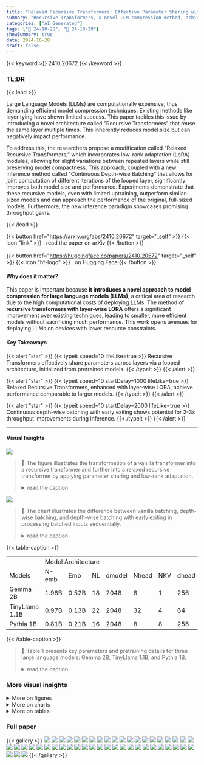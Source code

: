 ```yaml
---
title: "Relaxed Recursive Transformers: Effective Parameter Sharing with Layer-wise LoRA"
summary: "Recursive Transformers, a novel LLM compression method, achieves comparable performance to larger models using efficient parameter sharing and low-rank adaptation, enabling significant throughput gain..."
categories: ["AI Generated"]
tags: ["🔖 24-10-28", "🤗 24-10-29"]
showSummary: true
date: 2024-10-28
draft: false
---
```


{{< keyword >}} 2410.20672 {{< /keyword >}}

### TL;DR


{{< lead >}}

Large Language Models (LLMs) are computationally expensive, thus demanding efficient model compression techniques. Existing methods like layer tying have shown limited success. This paper tackles this issue by introducing a novel architecture called "Recursive Transformers" that reuse the same layer multiple times.  This inherently reduces model size but can negatively impact performance. 

To address this, the researchers propose a modification called "Relaxed Recursive Transformers," which incorporates low-rank adaptation (LoRA) modules, allowing for slight variations between repeated layers while still preserving model compactness. This approach, coupled with a new inference method called "Continuous Depth-wise Batching" that allows for joint computation of different iterations of the looped layer, significantly improves both model size and performance. Experiments demonstrate that these recursive models, even with limited uptraining, outperform similar-sized models and can approach the performance of the original, full-sized models.  Furthermore, the new inference paradigm showcases promising throughput gains.

{{< /lead >}}


{{< button href="https://arxiv.org/abs/2410.20672" target="_self" >}}
{{< icon "link" >}} &nbsp; read the paper on arXiv
{{< /button >}}
<br><br>
{{< button href="https://huggingface.co/papers/2410.20672" target="_self" >}}
{{< icon "hf-logo" >}} &nbsp; on Hugging Face
{{< /button >}}

#### Why does it matter?
This paper is important because **it introduces a novel approach to model compression for large language models (LLMs)**, a critical area of research due to the high computational costs of deploying LLMs.  The method of **recursive transformers with layer-wise LORA** offers a significant improvement over existing techniques, leading to smaller, more efficient models without sacrificing much performance. This work opens avenues for deploying LLMs on devices with lower resource constraints.
#### Key Takeaways

{{< alert "star" >}}
{{< typeit speed=10 lifeLike=true >}} Recursive Transformers effectively share parameters across layers via a looped architecture, initialized from pretrained models. {{< /typeit >}}
{{< /alert >}}

{{< alert "star" >}}
{{< typeit speed=10 startDelay=1000 lifeLike=true >}} Relaxed Recursive Transformers, enhanced with layer-wise LORA, achieve performance comparable to larger models. {{< /typeit >}}
{{< /alert >}}

{{< alert "star" >}}
{{< typeit speed=10 startDelay=2000 lifeLike=true >}} Continuous depth-wise batching with early exiting shows potential for 2-3x throughput improvements during inference. {{< /typeit >}}
{{< /alert >}}

------
#### Visual Insights



![](https://ai-paper-reviewer.com/2410.20672/figures_2_0.png)

> 🔼 The figure illustrates the transformation of a vanilla transformer into a recursive transformer and further into a relaxed recursive transformer by applying parameter sharing and low-rank adaptation.
> <details>
> <summary>read the caption</summary>
> Figure 1 | Overview of the conversion from a vanilla N-layer Transformer to a Recursive Transformer with N/K blocks of K shared layers. The Recursive Transformer is obtained by repeating a single block of K layers multiple times, resulting in a looped architecture. The Recursive Transformer can also be converted into a Relaxed Recursive Transformer by adding layer-specific LoRA modules. This preserves many of the advantages of weight sharing, but also allows for better performance.
> </details>





![](https://ai-paper-reviewer.com/2410.20672/charts_5_0.png)

> 🔼 The chart illustrates the difference between vanilla batching, depth-wise batching, and depth-wise batching with early exiting in processing batched inputs sequentially.
> <details>
> <summary>read the caption</summary>
> Figure 3 | An illustrative example of a continuous depth-wise batching strategy together with early-exiting. We assume a maximum batch size of 32, three model “stages” (e.g., layer blocks), and a stream of batched inputs that arrive sequentially in time. In (a), all three model stages must complete for the first (non-maximal) batch of 16 before the second batch of 32 examples that arrives next can be started. In (b), however, half of second batch of 32 examples can share computation with the first batch of 16 that is still finishing. Finally, (c) demonstrates a situation where some examples within each batch can early-exit after stage 2; their vacant slots in the batch are then immediately filled.
> </details>





{{< table-caption >}}
<table id='1' style='font-size:16px'><tr><td></td><td colspan="8">Model Architecture</td><td colspan="3">Pretraining</td></tr><tr><td>Models</td><td>N-emb</td><td>Emb</td><td>NL</td><td>dmodel</td><td>Nhead</td><td>NKV</td><td>dhead</td><td>Vocab</td><td>Dataset</td><td>Ntok</td><td>Lctx</td></tr><tr><td>Gemma 2B</td><td>1.98B</td><td>0.52B</td><td>18</td><td>2048</td><td>8</td><td>1</td><td>256</td><td>256K</td><td>Unreleased</td><td>3T</td><td>8K</td></tr><tr><td>TinyLlama 1.1B</td><td>0.97B</td><td>0.13B</td><td>22</td><td>2048</td><td>32</td><td>4</td><td>64</td><td>32K</td><td>SlimPajama + Starcoderdata</td><td>73B* 32B</td><td>2K</td></tr><tr><td>Pythia 1B</td><td>0.81B</td><td>0.21B</td><td>16</td><td>2048</td><td>8</td><td>8</td><td>256</td><td>50K</td><td>Pile</td><td>300B</td><td>2K</td></tr></table>{{< /table-caption >}}

> 🔼 Table 1 presents key parameters and pretraining details for three large language models: Gemma 2B, TinyLlama 1.1B, and Pythia 1B.
> <details>
> <summary>read the caption</summary>
> Table 1 | Key parameters and pretraining details of three models. The sizes of each model refer to the number of embedding parameters (embedding matrices and classifier heads), and all other non-embedding parameters. Gemma and TinyLlama utilize Multi-Query (Shazeer, 2019) and Grouped-Query (Ainslie et al., 2023) attention mechanisms, which leads to a reduced number of key-value heads.
> </details>



### More visual insights

<details>
<summary>More on figures
</summary>


![](https://ai-paper-reviewer.com/2410.20672/figures_4_0.png)

> 🔼 The figure illustrates three initialization techniques (Stepwise, Average, Lower) for looped layers in Recursive and Relaxed Recursive Transformers, along with an example of Relaxed Recursive Transformer with SVD initialization.
> <details>
> <summary>read the caption</summary>
> Figure 2 | Left: An example of unshared, full-size model with 6 layers. Middle: Three proposed methodologies for initializing looped layers in a Recursive Transformer. Each layer number indicates the source layer in the full-size model used for initialization. Right: Example of a Relaxed Recursive Transformer initialized by SVD method. Here, looped layers are initialized using the Average method.
> </details>



![](https://ai-paper-reviewer.com/2410.20672/figures_25_0.png)

> 🔼 The figure illustrates the conversion of a vanilla transformer into a recursive transformer, showing how parameters are shared across layers and how low-rank adapters (LoRA) can be added to improve performance.
> <details>
> <summary>read the caption</summary>
> Figure 1 | Overview of the conversion from a vanilla N-layer Transformer to a Recursive Transformer with N/K blocks of K shared layers. The Recursive Transformer is obtained by repeating a single block of K layers multiple times, resulting in a looped architecture. The Recursive Transformer can also be converted into a Relaxed Recursive Transformer by adding layer-specific LoRA modules. This preserves many of the advantages of weight sharing, but also allows for better performance.
> </details>



![](https://ai-paper-reviewer.com/2410.20672/figures_26_0.png)

> 🔼 The figure illustrates three proposed initialization methods for looped layers in Recursive and Relaxed Recursive Transformers, using an example of a 6-layer unshared model.
> <details>
> <summary>read the caption</summary>
> Figure 2 | Left: An example of unshared, full-size model with 6 layers. Middle: Three proposed methodologies for initializing looped layers in a Recursive Transformer. Each layer number indicates the source layer in the full-size model used for initialization. Right: Example of a Relaxed Recursive Transformer initialized by SVD method. Here, looped layers are initialized using the Average method.
> </details>



</details>



<details>
<summary>More on charts
</summary>


![](https://ai-paper-reviewer.com/2410.20672/charts_8_0.png)

> 🔼 The chart compares the few-shot accuracy of full-size, reduced-size, recursive, and relaxed recursive transformer models across three different model architectures (Gemma, TinyLlama, and Pythia) with varying model sizes and LoRA ranks.
> <details>
> <summary>read the caption</summary>
> Figure 4 | Recursive and Relaxed Recursive Transformers achieve comparable performance to full-size models, and significantly outperform reduced-size models. Recursive models were initialized using the Stepwise method, while relaxed models utilized Average and SVD methods for looped layers and LoRA modules. We show the performance of four different rank values: 64, 128, 256, and 512. Recursive and reduced-size models were either uptrained (recursive model) and pretrained from scratch (reduced-size model) on 60 billion tokens using a knowledge distillation objective.
> </details>


![](https://ai-paper-reviewer.com/2410.20672/charts_9_0.png)

> 🔼 The chart displays the training loss curves for different initialization methods (Stepwise, Average, Lower, and Random) across three language models (Gemma, TinyLlama, and Pythia) and shows how the Stepwise method consistently outperforms other methods.
> <details>
> <summary>read the caption</summary>
> Figure F.1 | Training loss curves of Stepwise and Average initialization variants across three models with two blocks. (a) “Fixed-start” indicates that the first layer of the pretrained model is selected initially, and subsequent layers are repeatedly chosen at a fixed interval. “Fixed-ends” means that the first and last layers are included, and intermediate layers are selected at specific step intervals. (b) When initializing the weights of normalization layer (RMSNorm in Gemma and TinyLlama, and LayerNorm in Pythia), we consider whether to average the weights (Norm-avg), select a single layer’s weights (Norm-choice), or use zero initialization (Norm-zero).
> </details>


![](https://ai-paper-reviewer.com/2410.20672/charts_10_0.png)

> 🔼 The chart compares the average few-shot accuracy of three models (Gemma, TinyLlama, and Pythia) using different initialization methods (Stepwise, Average, and Lower) for LoRA modules, showing the impact of SVD initialization and LoRA relaxation on model performance.
> <details>
> <summary>read the caption</summary>
> Figure G.2 | Comparison of average few-shot accuracy between zero and SVD initialization methods across three models. Performance gains due to LoRA relaxation are indicated by hatched bars, while cases where performance is lower than the recursive counterpart (without LoRA modules) are represented by dotted lines.
> </details>


![](https://ai-paper-reviewer.com/2410.20672/charts_11_0.png)

> 🔼 The chart compares the few-shot accuracy of recursive and relaxed recursive transformer models to full-size and reduced-size models across different model sizes and LoRA rank values.
> <details>
> <summary>read the caption</summary>
> Figure 4 | Recursive and Relaxed Recursive Transformers achieve comparable performance to full-size models, and significantly outperform reduced-size models. Recursive models were initialized using the Stepwise method, while relaxed models utilized Average and SVD methods for looped layers and LoRA modules. We show the performance of four different rank values: 64, 128, 256, and 512. Recursive and reduced-size models were either uptrained (recursive model) and pretrained from scratch (reduced-size model) on 60 billion tokens using a knowledge distillation objective.
> </details>


![](https://ai-paper-reviewer.com/2410.20672/charts_12_0.png)

> 🔼 The chart compares the few-shot accuracy of recursive and relaxed recursive transformer models against full-size and reduced-size models across different sizes, initialization methods, and LoRA ranks.
> <details>
> <summary>read the caption</summary>
> Figure 4 | Recursive and Relaxed Recursive Transformers achieve comparable performance to full-size models, and significantly outperform reduced-size models. Recursive models were initialized using the Stepwise method, while relaxed models utilized Average and SVD methods for looped layers and LoRA modules. We show the performance of four different rank values: 64, 128, 256, and 512. Recursive and reduced-size models were either uptrained (recursive model) and pretrained from scratch (reduced-size model) on 60 billion tokens using a knowledge distillation objective.
> </details>


![](https://ai-paper-reviewer.com/2410.20672/charts_29_0.png)

> 🔼 The chart displays training loss curves for different initialization methods (Stepwise and Average) across three language models, showing the impact of various techniques on model training.
> <details>
> <summary>read the caption</summary>
> Figure F.1 | Training loss curves of Stepwise and Average initialization variants across three models with two blocks. (a) “Fixed-start” indicates that the first layer of the pretrained model is selected initially, and subsequent layers are repeatedly chosen at a fixed interval. “Fixed-ends” means that the first and last layers are included, and intermediate layers are selected at specific step intervals. (b) When initializing the weights of normalization layer (RMSNorm in Gemma and TinyLlama, and LayerNorm in Pythia), we consider whether to average the weights (Norm-avg), select a single layer’s weights (Norm-choice), or use zero initialization (Norm-zero).
> </details>


![](https://ai-paper-reviewer.com/2410.20672/charts_29_1.png)

> 🔼 The chart displays the training loss curves for different initialization methods (Stepwise and Average) across three models with different numbers of blocks, showing the impact of various initialization strategies on training loss.
> <details>
> <summary>read the caption</summary>
> Figure F.1 | Training loss curves of Stepwise and Average initialization variants across three models with two blocks. (a) “Fixed-start” indicates that the first layer of the pretrained model is selected initially, and subsequent layers are repeatedly chosen at a fixed interval. “Fixed-ends” means that the first and last layers are included, and intermediate layers are selected at specific step intervals. (b) When initializing the weights of normalization layer (RMSNorm in Gemma and TinyLlama, and LayerNorm in Pythia), we consider whether to average the weights (Norm-avg), select a single layer’s weights (Norm-choice), or use zero initialization (Norm-zero).
> </details>


![](https://ai-paper-reviewer.com/2410.20672/charts_31_0.png)

> 🔼 The chart compares the few-shot performance of recursive transformers initialized with different methods (Stepwise, Average, Lower, Random) across seven benchmarks, showing the Stepwise method consistently outperforms others.
> <details>
> <summary>read the caption</summary>
> Figure F.3 | Few-shot performance on seven benchmarks and their average accuracy based on four looping initialization methods. Full-size model performance is represented by a gray dotted line.
> </details>


![](https://ai-paper-reviewer.com/2410.20672/charts_32_0.png)

> 🔼 The chart compares the training loss curves across three different models (Gemma, TinyLlama, and Pythia) for recursive and relaxed recursive approaches, highlighting the impact of LoRA modules and SVD initialization on model training.
> <details>
> <summary>read the caption</summary>
> Figure G.1 | Comparison of training loss for recursive and relaxed recursive models with two blocks. The LoRA rank is set to 512, and the SVD initialization method is used for LoRA modules.
> </details>


![](https://ai-paper-reviewer.com/2410.20672/charts_32_1.png)

> 🔼 The chart compares the average few-shot accuracy of three models (Gemma, TinyLlama, and Pythia) using different initialization methods (zero, SVD) for LoRA modules, showing the impact of LoRA relaxation on model performance.
> <details>
> <summary>read the caption</summary>
> Figure G.2 | Comparison of average few-shot accuracy between zero and SVD initialization methods across three models. Performance gains due to LoRA relaxation are indicated by hatched bars, while cases where performance is lower than the recursive counterpart (without LoRA modules) are represented by dotted lines.
> </details>


![](https://ai-paper-reviewer.com/2410.20672/charts_33_0.png)

> 🔼 The chart displays a comparison of few-shot performance across seven benchmarks for four different looping initialization methods of recursive transformers, with a dotted line representing the performance of full-size models.
> <details>
> <summary>read the caption</summary>
> Figure F.3 | Few-shot performance on seven benchmarks and their average accuracy based on four looping initialization methods. Full-size model performance is represented by a gray dotted line.
> </details>


![](https://ai-paper-reviewer.com/2410.20672/charts_37_0.png)

> 🔼 The chart compares the few-shot accuracy of recursive and relaxed recursive transformers to full-size and reduced-size models across different model sizes and LoRA ranks.
> <details>
> <summary>read the caption</summary>
> Figure 4 | Recursive and Relaxed Recursive Transformers achieve comparable performance to full-size models, and significantly outperform reduced-size models. Recursive models were initialized using the Stepwise method, while relaxed models utilized Average and SVD methods for looped layers and LoRA modules. We show the performance of four different rank values: 64, 128, 256, and 512. Recursive and reduced-size models were either uptrained (recursive model) and pretrained from scratch (reduced-size model) on 60 billion tokens using a knowledge distillation objective.
> </details>


</details>



<details>
<summary>More on tables
</summary>


{{< table-caption >}}
<table id='1' style='font-size:16px'><tr><td rowspan="2">Models</td><td></td><td colspan="2">Uptrain</td><td colspan="3">Perplexity ↓</td><td colspan="8">Few-shot Accuracy ↑</td></tr><tr><td>N-emb</td><td>PT</td><td>Ntok</td><td>SlimP</td><td>RedP</td><td>PG19</td><td>LD</td><td>HS</td><td>PQ</td><td>WG</td><td>ARC-e</td><td>ARC-c</td><td>OB</td><td>Avg</td></tr><tr><td rowspan="3">Gemma 2B</td><td>1.99B</td><td>V</td><td>-</td><td>11.46</td><td>8.18</td><td>13.52</td><td>63.1</td><td>71.4</td><td>78.1</td><td>65.0</td><td>72.3</td><td>41.9</td><td>40.2</td><td>61.7</td></tr><tr><td>1.99B</td><td>V</td><td>15B</td><td>10.76</td><td>8.47</td><td>13.08</td><td>63.5</td><td>68.5</td><td>77.0</td><td>63.5</td><td>67.6</td><td>38.1</td><td>42.6</td><td>60.1</td></tr><tr><td>1.99B</td><td>V</td><td>60B</td><td>10.58</td><td>8.44</td><td>12.71</td><td>60.3</td><td>67.9</td><td>76.9</td><td>63.5</td><td>64.9</td><td>37.2</td><td>39.6</td><td>58.6</td></tr><tr><td rowspan="3">TinyLlama 1.1B</td><td>0.97B</td><td>V</td><td>-</td><td>12.26</td><td>9.37</td><td>11.94</td><td>43.3</td><td>42.2</td><td>66.8</td><td>53.4</td><td>44.7</td><td>23.2</td><td>29.2</td><td>43.3</td></tr><tr><td>0.97B</td><td>V</td><td>15B</td><td>9.87</td><td>8.24</td><td>10.73</td><td>49.2</td><td>46.3</td><td>68.8</td><td>54.0</td><td>48.2</td><td>26.0</td><td>32.2</td><td>46.4</td></tr><tr><td>0.97B</td><td>V</td><td>60B</td><td>9.59</td><td>8.12</td><td>10.42</td><td>51.6</td><td>48.8</td><td>68.6</td><td>54.1</td><td>49.9</td><td>26.2</td><td>32.8</td><td>47.4</td></tr><tr><td rowspan="3">Pythia 1B</td><td>0.81B</td><td>V</td><td>、</td><td>15.68</td><td>9.90</td><td>12.05</td><td>57.5</td><td>49.1</td><td>70.4</td><td>52.8</td><td>51.9</td><td>26.7</td><td>33.4</td><td>48.8</td></tr><tr><td>0.81B</td><td>V</td><td>15B</td><td>13.46</td><td>9.95</td><td>13.38</td><td>55.0</td><td>49.0</td><td>71.0</td><td>53.6</td><td>51.8</td><td>28.2</td><td>32.8</td><td>48.8</td></tr><tr><td>0.81B</td><td>V</td><td>60B</td><td>12.83</td><td>9.76</td><td>13.57</td><td>53.0</td><td>50.2</td><td>71.1</td><td>54.8</td><td>51.9</td><td>27.7</td><td>31.6</td><td>48.6</td></tr></table>{{< /table-caption >}}
> 🔼 Table 2 presents the perplexity and few-shot accuracy results of three large language models (LLMs) after fine-tuning on the SlimPajama dataset, comparing their performance against different baselines.
> <details>
> <summary>read the caption</summary>
> Table 2 | Uptraining the pretrained models on datasets that differ significantly in quality or distribution from their pretraining datasets can lead to decreased performance. We evaluated models after uptraining on the SlimPajama dataset. We measured perplexity on test sets of the SlimPajama, RedPajama, and PG19, and few-shot accuracy on LAMBADA, HellaSwag, PIQA, WinoGrande, ARC-easy, ARC-challenge, and OpenBookQA benchmarks.
> </details>

{{< table-caption >}}
<table id='5' style='font-size:16px'><tr><td rowspan="2">N-emb</td><td>Uptrain</td><td colspan="2">Looping</td><td colspan="3">Early-Exit Train</td><td colspan="9">Few-shot Accuracy↑</td></tr><tr><td>PT Ntok</td><td>Block</td><td>Init</td><td>Ntok</td><td>CE</td><td>KD</td><td>LD</td><td>HS</td><td>PQ</td><td>WG</td><td>ARC-e</td><td>ARC-c</td><td>OB</td><td>Avg</td><td>△</td></tr><tr><td>0.99B</td><td>V 15B</td><td>2</td><td>Step</td><td>I -</td><td>-</td><td>-</td><td>53.0</td><td>57.3</td><td>73.2</td><td>56.2</td><td>56.1</td><td>29.2</td><td>36.6</td><td>51.7</td><td>-</td></tr><tr><td rowspan="2">0.99B</td><td rowspan="2">V 15B</td><td rowspan="2">2</td><td rowspan="2">Step</td><td rowspan="2">15B</td><td rowspan="2">Weighted</td><td rowspan="2">X</td><td>48.9</td><td>55.5</td><td>72.7</td><td>55.3</td><td>54.9</td><td>30.1</td><td>36.0</td><td>50.5</td><td>-1.2</td></tr><tr><td>49.5</td><td>54.8</td><td>72.0</td><td>53.4</td><td>54.1</td><td>29.1</td><td>35.6</td><td>49.8</td><td>-</td></tr><tr><td rowspan="2">0.99B</td><td rowspan="2">V 15B</td><td rowspan="2">2</td><td rowspan="2">Step</td><td rowspan="2">15B</td><td rowspan="2">Agg (0.1)</td><td rowspan="2">X</td><td>53.0</td><td>59.1</td><td>73.9</td><td>55.4</td><td>57.4</td><td>30.6</td><td>37.8</td><td>52.5</td><td>+0.8</td></tr><tr><td>45.9</td><td>51.2</td><td>71.4</td><td>54.5</td><td>48.1</td><td>26.8</td><td>32.0</td><td>47.1</td><td>-</td></tr><tr><td rowspan="2">0.99B</td><td rowspan="2">V 15B</td><td rowspan="2">2</td><td rowspan="2">Step</td><td rowspan="2">15B</td><td rowspan="2">Weighted</td><td rowspan="2">V</td><td>47.7</td><td>55.1</td><td>73.2</td><td>55.6</td><td>54.5</td><td>29.1</td><td>37.2</td><td>50.4</td><td>- 1.3</td></tr><tr><td>48.3</td><td>54.9</td><td>72.1</td><td>55.9</td><td>54.3</td><td>28.4</td><td>35.4</td><td>49.9</td><td>-</td></tr><tr><td rowspan="2">0.99B</td><td rowspan="2">V 15B</td><td rowspan="2">2</td><td rowspan="2">Step</td><td rowspan="2">15B</td><td rowspan="2">Agg (0.1)</td><td rowspan="2">V</td><td>52.9</td><td>58.9</td><td>73.7</td><td>55.7</td><td>57.5</td><td>31.1</td><td>38.2</td><td>52.6</td><td>+0.9</td></tr><tr><td>46.3</td><td>52.1</td><td>71.6</td><td>55.3</td><td>49.2</td><td>28.5</td><td>32.6</td><td>48.0</td><td>-</td></tr></table>{{< /table-caption >}}
> 🔼 This table presents the ablation study results on various early-exit training strategies for recursive Gemma models, showing their impact on final and intermediate loop outputs' performance and comparing different training methods, loss functions, and data usage.
> <details>
> <summary>read the caption</summary>
> Table J.1 | Ablation studies on early-exit training for recursive Gemma models. We evaluated performance in a static-exiting scenario (Bae et al., 2023; Schuster et al., 2022), where all tokens exit at either first or second iteration loops (9th or 18th depths). We explored post-training (after uptraining) and co-training (during uptraining) approaches. Moreover, we explored freezing uptrained weights and adding LoRA with the rank of 128 to the classifier head. Different coefficient values were tested for the aggressive CE loss function. Early-exit training utilized 15 billion tokens, either overlapping with uptraining data or entirely new. Delta (△) indicates the performance changes of the final loop outputs. We highlight the final configuration: post-training with aggressive CE and KD loss on 15 billion new tokens.
> </details>

{{< table-caption >}}
<br><table id='2' style='font-size:14px'><tr><td>N-emb</td><td>Loop</td><td>LoRA</td><td>Batch</td><td>Exit</td><td>Acc.</td><td>Thr.</td><td>△v</td><td>△Seq</td></tr><tr><td>1.99B</td><td>-</td><td>-</td><td>-</td><td>X</td><td>57.3</td><td>1080</td><td>x1.00</td><td>x0.71</td></tr><tr><td>1.99B</td><td>-</td><td>-</td><td>CSB</td><td>X</td><td>57.3</td><td>1528</td><td>x1.41</td><td>x1.00</td></tr><tr><td>0.99B</td><td>2</td><td>-</td><td>CDB</td><td>V</td><td>54.0</td><td>2877</td><td>x2.66</td><td>x1.88</td></tr><tr><td>1.07B</td><td>2</td><td>64</td><td>CDB</td><td>V</td><td>54.0</td><td>2157</td><td>x2.00</td><td>x1.41</td></tr><tr><td>1.15B</td><td>2</td><td>128</td><td>CDB</td><td>V</td><td>54.6</td><td>2149</td><td>x1.99</td><td>x1.41</td></tr><tr><td>1.30B</td><td>2</td><td>256</td><td>CDB</td><td>V</td><td>55.2</td><td>1921</td><td>x1.78</td><td>x1.26</td></tr><tr><td>1.60B</td><td>2</td><td>512</td><td>CDB</td><td>V</td><td>56.2</td><td>1719</td><td>x1.59</td><td>x1.13</td></tr></table>{{< /table-caption >}}
> 🔼 This table presents measurements of generation time per token for three different large language models under varying batch sizes and model configurations.
> <details>
> <summary>read the caption</summary>
> Table K.1 | Measurements of generation time across three models using a single A100 40GB GPU. We measured time per token for both a batch size of 1 and the maximum batch size achievable by each model. The prefix length was set to 512 tokens, and the decoded output length to 2048 tokens. We then averaged the total elapsed time by the output length of 2048. Dummy input and dummy tensors were used for measurement.
> </details>

{{< table-caption >}}
<table id='1' style='font-size:14px'><tr><td rowspan="2">Models</td><td colspan="5">Model Architecture</td><td rowspan="2">N-emb</td><td colspan="2">Recursive</td><td rowspan="2">Batch</td><td colspan="4">Time (ms) per token</td></tr><tr><td>NL</td><td>dmodel</td><td>Nhead</td><td>NKV</td><td>Vocab</td><td>Block</td><td>Rank</td><td>Total</td><td>Emb</td><td>Transformer</td><td>Head</td></tr><tr><td rowspan="11">Gemma</td><td>18</td><td>2048</td><td>8</td><td>1</td><td>256K</td><td>1.98B</td><td>-</td><td>-</td><td>1 111</td><td>22.577 0.207</td><td>0.084 0.001</td><td>20.937 0.188</td><td>0.801 0.010</td></tr><tr><td>18</td><td>2048</td><td>8</td><td>1</td><td>256K</td><td>0.99B</td><td>2</td><td>-</td><td>1 123</td><td>13.576 0.118</td><td>0.079 0.001</td><td>10.819 0.091</td><td>0.815 0.009</td></tr><tr><td>18</td><td>2048</td><td>8</td><td>1</td><td>256K</td><td>1.07B</td><td>2</td><td>64</td><td>1 117</td><td>15.372 0.140</td><td>0.080 0.001</td><td>12.675 0.112</td><td>0.813 0.009</td></tr><tr><td>18</td><td>2048</td><td>8</td><td>1</td><td>256K</td><td>1.15B</td><td>2</td><td>128</td><td>1 115</td><td>15.631 0.141</td><td>0.082 0.001</td><td>12.899 0.113</td><td>0.816 0.010</td></tr><tr><td>18</td><td>2048</td><td>8</td><td>1</td><td>256K</td><td>1.30B</td><td>2</td><td>256</td><td>1 111</td><td>15.317 0.143</td><td>0.079 0.001</td><td>12.639 0.115</td><td>0.811 0.010</td></tr><tr><td>18</td><td>2048</td><td>8</td><td>1</td><td>256K</td><td>1.60B</td><td>2</td><td>512</td><td>1 103</td><td>15.379 0.158</td><td>0.080 0.001</td><td>12.692 0.127</td><td>0.807 0.011</td></tr><tr><td>18</td><td>2048</td><td>8</td><td>1</td><td>256K</td><td>0.66B</td><td>3</td><td>-</td><td>1 131</td><td>10.528 0.087</td><td>0.080 0.001</td><td>7.411 0.058</td><td>0.817 0.010</td></tr><tr><td>18</td><td>2048</td><td>8</td><td>1</td><td>256K</td><td>0.74B</td><td>3</td><td>64</td><td>1 123</td><td>11.957 0.105</td><td>0.081 0.001</td><td>8.855 0.075</td><td>0.815 0.009</td></tr><tr><td>18</td><td>2048</td><td>8</td><td>1</td><td>256K</td><td>0.82B</td><td>3</td><td>128</td><td>1 121</td><td>11.898 0.103</td><td>0.080 0.001</td><td>8.787 0.074</td><td>0.816 0.009</td></tr><tr><td>18</td><td>2048</td><td>8</td><td>1</td><td>256K</td><td>0.97B</td><td>3</td><td>256</td><td>1 117</td><td>11.734 0.106</td><td>0.079 0.001</td><td>8.654 0.076</td><td>0.813 0.009</td></tr><tr><td>18</td><td>2048</td><td>8</td><td>1</td><td>256K</td><td>1.27B</td><td>3</td><td>512</td><td>1 107</td><td>11.986 0.125</td><td>0.080 0.001</td><td>8.856 0.090</td><td>0.809 0.010</td></tr><tr><td rowspan="6">TinyLlama</td><td>22</td><td>2048</td><td>32</td><td>4</td><td>32K</td><td>0.97B</td><td>-</td><td>-</td><td>1 1049</td><td>23.898 0.131</td><td>0.080 0.000</td><td>22.909 0.129</td><td>0.189 0.001</td></tr><tr><td>22</td><td>2048</td><td>32</td><td>4</td><td>32K</td><td>0.48B</td><td>2</td><td>-</td><td>1 1121</td><td>14.129 0.070</td><td>0.080 0.000</td><td>11.846 0.064</td><td>0.202 0.001</td></tr><tr><td>22</td><td>2048</td><td>32</td><td>4</td><td>32K</td><td>0.53B</td><td>2</td><td>64</td><td>1 1105</td><td>14.897 0.073</td><td>0.080 0.000</td><td>12.627 0.068</td><td>0.202 0.001</td></tr><tr><td>22</td><td>2048</td><td>32</td><td>4</td><td>32K</td><td>0.58B</td><td>2</td><td>128</td><td>1 1089</td><td>15.090 0.074</td><td>0.081 0.000</td><td>12.778 0.069</td><td>0.205 0.001</td></tr><tr><td>22</td><td>2048</td><td>32</td><td>4</td><td>32K</td><td>0.68B</td><td>2</td><td>256</td><td>1 1065</td><td>14.962 0.076</td><td>0.081 0.000</td><td>12.659 0.071</td><td>0.201 0.001</td></tr><tr><td>22</td><td>2048</td><td>32</td><td>4</td><td>32K</td><td>0.86B</td><td>2</td><td>512</td><td>1 1017</td><td>15.284 0.080</td><td>0.083 0.000</td><td>12.950 0.075</td><td>0.206 0.001</td></tr><tr><td rowspan="6">Pythia</td><td>16</td><td>2048</td><td>8</td><td>8</td><td>50K</td><td>0.81B</td><td>-</td><td>-</td><td>1 229</td><td>13.341 0.176</td><td>0.081 0.000</td><td>12.326 0.171</td><td>0.239 0.002</td></tr><tr><td>16</td><td>2048</td><td>8</td><td>8</td><td>50K</td><td>0.40B</td><td>2</td><td>-</td><td>1 241</td><td>8.336 0.121</td><td>0.079 0.000</td><td>6.303 0.086</td><td>0.261 0.002</td></tr><tr><td>16</td><td>2048</td><td>8</td><td>8</td><td>50K</td><td>0.44B</td><td>2</td><td>64</td><td>1 233</td><td>10.408 0.133</td><td>0.081 0.000</td><td>8.353 0.097</td><td>0.262 0.002</td></tr><tr><td>16</td><td>2048</td><td>8</td><td>8</td><td>50K</td><td>0.48B</td><td>2</td><td>128</td><td>1 221</td><td>10.426 0.137</td><td>0.082 0.000</td><td>8.378 0.101</td><td>0.259 0.002</td></tr><tr><td>16</td><td>2048</td><td>8</td><td>8</td><td>50K</td><td>0.55B</td><td>2</td><td>256</td><td>1 205</td><td>10.509 0.151</td><td>0.080 0.000</td><td>8.471 0.115</td><td>0.256 0.002</td></tr><tr><td>16</td><td>2048</td><td>8</td><td>8</td><td>50K</td><td>0.70B</td><td>2</td><td>512</td><td>1 165</td><td>11.254 0.177</td><td>0.080 0.001</td><td>9.241 0.139</td><td>0.257 0.002</td></tr></table>{{< /table-caption >}}
> 🔼 Table 1 presents key parameters and pre-training details for three large language models.
> <details>
> <summary>read the caption</summary>
> Table 1 | Key parameters and pretraining details of three models. The sizes of each model refer to the number of embedding parameters (embedding matrices and classifier heads), and all other non-embedding parameters. Gemma and TinyLlama utilize Multi-Query (Shazeer, 2019) and Grouped-Query (Ainslie et al., 2023) attention mechanisms, which leads to a reduced number of key-value heads.
> </details>

</details>


### Full paper

{{< gallery >}}
<img src="https://ai-paper-reviewer.com/2410.20672/1.png" class="grid-w50 md:grid-w33 xl:grid-w25" />
<img src="https://ai-paper-reviewer.com/2410.20672/2.png" class="grid-w50 md:grid-w33 xl:grid-w25" />
<img src="https://ai-paper-reviewer.com/2410.20672/3.png" class="grid-w50 md:grid-w33 xl:grid-w25" />
<img src="https://ai-paper-reviewer.com/2410.20672/4.png" class="grid-w50 md:grid-w33 xl:grid-w25" />
<img src="https://ai-paper-reviewer.com/2410.20672/5.png" class="grid-w50 md:grid-w33 xl:grid-w25" />
<img src="https://ai-paper-reviewer.com/2410.20672/6.png" class="grid-w50 md:grid-w33 xl:grid-w25" />
<img src="https://ai-paper-reviewer.com/2410.20672/7.png" class="grid-w50 md:grid-w33 xl:grid-w25" />
<img src="https://ai-paper-reviewer.com/2410.20672/8.png" class="grid-w50 md:grid-w33 xl:grid-w25" />
<img src="https://ai-paper-reviewer.com/2410.20672/9.png" class="grid-w50 md:grid-w33 xl:grid-w25" />
<img src="https://ai-paper-reviewer.com/2410.20672/10.png" class="grid-w50 md:grid-w33 xl:grid-w25" />
<img src="https://ai-paper-reviewer.com/2410.20672/11.png" class="grid-w50 md:grid-w33 xl:grid-w25" />
<img src="https://ai-paper-reviewer.com/2410.20672/12.png" class="grid-w50 md:grid-w33 xl:grid-w25" />
<img src="https://ai-paper-reviewer.com/2410.20672/13.png" class="grid-w50 md:grid-w33 xl:grid-w25" />
<img src="https://ai-paper-reviewer.com/2410.20672/14.png" class="grid-w50 md:grid-w33 xl:grid-w25" />
<img src="https://ai-paper-reviewer.com/2410.20672/15.png" class="grid-w50 md:grid-w33 xl:grid-w25" />
<img src="https://ai-paper-reviewer.com/2410.20672/16.png" class="grid-w50 md:grid-w33 xl:grid-w25" />
<img src="https://ai-paper-reviewer.com/2410.20672/17.png" class="grid-w50 md:grid-w33 xl:grid-w25" />
<img src="https://ai-paper-reviewer.com/2410.20672/18.png" class="grid-w50 md:grid-w33 xl:grid-w25" />
<img src="https://ai-paper-reviewer.com/2410.20672/19.png" class="grid-w50 md:grid-w33 xl:grid-w25" />
<img src="https://ai-paper-reviewer.com/2410.20672/20.png" class="grid-w50 md:grid-w33 xl:grid-w25" />
<img src="https://ai-paper-reviewer.com/2410.20672/21.png" class="grid-w50 md:grid-w33 xl:grid-w25" />
<img src="https://ai-paper-reviewer.com/2410.20672/22.png" class="grid-w50 md:grid-w33 xl:grid-w25" />
<img src="https://ai-paper-reviewer.com/2410.20672/23.png" class="grid-w50 md:grid-w33 xl:grid-w25" />
<img src="https://ai-paper-reviewer.com/2410.20672/24.png" class="grid-w50 md:grid-w33 xl:grid-w25" />
<img src="https://ai-paper-reviewer.com/2410.20672/25.png" class="grid-w50 md:grid-w33 xl:grid-w25" />
<img src="https://ai-paper-reviewer.com/2410.20672/26.png" class="grid-w50 md:grid-w33 xl:grid-w25" />
<img src="https://ai-paper-reviewer.com/2410.20672/27.png" class="grid-w50 md:grid-w33 xl:grid-w25" />
<img src="https://ai-paper-reviewer.com/2410.20672/28.png" class="grid-w50 md:grid-w33 xl:grid-w25" />
<img src="https://ai-paper-reviewer.com/2410.20672/29.png" class="grid-w50 md:grid-w33 xl:grid-w25" />
<img src="https://ai-paper-reviewer.com/2410.20672/30.png" class="grid-w50 md:grid-w33 xl:grid-w25" />
<img src="https://ai-paper-reviewer.com/2410.20672/31.png" class="grid-w50 md:grid-w33 xl:grid-w25" />
<img src="https://ai-paper-reviewer.com/2410.20672/32.png" class="grid-w50 md:grid-w33 xl:grid-w25" />
<img src="https://ai-paper-reviewer.com/2410.20672/33.png" class="grid-w50 md:grid-w33 xl:grid-w25" />
<img src="https://ai-paper-reviewer.com/2410.20672/34.png" class="grid-w50 md:grid-w33 xl:grid-w25" />
<img src="https://ai-paper-reviewer.com/2410.20672/35.png" class="grid-w50 md:grid-w33 xl:grid-w25" />
<img src="https://ai-paper-reviewer.com/2410.20672/36.png" class="grid-w50 md:grid-w33 xl:grid-w25" />
<img src="https://ai-paper-reviewer.com/2410.20672/37.png" class="grid-w50 md:grid-w33 xl:grid-w25" />
<img src="https://ai-paper-reviewer.com/2410.20672/38.png" class="grid-w50 md:grid-w33 xl:grid-w25" />
<img src="https://ai-paper-reviewer.com/2410.20672/39.png" class="grid-w50 md:grid-w33 xl:grid-w25" />
<img src="https://ai-paper-reviewer.com/2410.20672/40.png" class="grid-w50 md:grid-w33 xl:grid-w25" />
<img src="https://ai-paper-reviewer.com/2410.20672/41.png" class="grid-w50 md:grid-w33 xl:grid-w25" />
<img src="https://ai-paper-reviewer.com/2410.20672/42.png" class="grid-w50 md:grid-w33 xl:grid-w25" />
<img src="https://ai-paper-reviewer.com/2410.20672/43.png" class="grid-w50 md:grid-w33 xl:grid-w25" />
<img src="https://ai-paper-reviewer.com/2410.20672/44.png" class="grid-w50 md:grid-w33 xl:grid-w25" />
<img src="https://ai-paper-reviewer.com/2410.20672/45.png" class="grid-w50 md:grid-w33 xl:grid-w25" />
<img src="https://ai-paper-reviewer.com/2410.20672/46.png" class="grid-w50 md:grid-w33 xl:grid-w25" />
<img src="https://ai-paper-reviewer.com/2410.20672/47.png" class="grid-w50 md:grid-w33 xl:grid-w25" />
<img src="https://ai-paper-reviewer.com/2410.20672/48.png" class="grid-w50 md:grid-w33 xl:grid-w25" />
{{< /gallery >}}